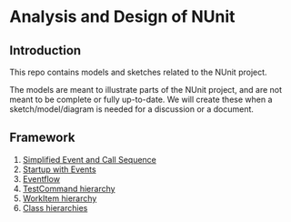 # Analysis and Design of NUnit

## Introduction

This repo contains models and sketches related to the NUnit project.

The models are meant to illustrate parts of the NUnit project, and are not meant to be complete or fully up-to-date.  We will create these when a sketch/model/diagram is needed for a discussion or a document.

## Framework

1. [Simplified Event and Call Sequence](./SimplifiedEventsAndCalls.md)
1. [Startup with Events](./StartUpWithEvents.md)
1. [Eventflow](./Eventflow.md)
1. [TestCommand hierarchy](./TestCommand.md)
1. [WorkItem hierarchy](./WorkItem.md)
1. [Class hierarchies](./ClassHierarchies.md)
